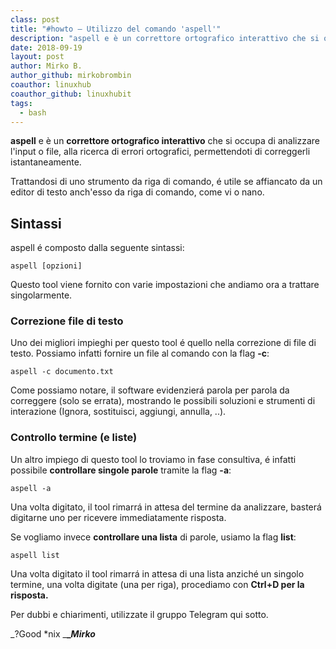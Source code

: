 ```yaml
---
class: post
title: "#howto – Utilizzo del comando 'aspell'"
description: "aspell e è un correttore ortografico interattivo che si occupa di analizzare l'input o file, alla ricerca di errori ortografici, permettendoti di correggerli istantaneamente."
date: 2018-09-19
layout: post
author: Mirko B.
author_github: mirkobrombin
coauthor: linuxhub
coauthor_github: linuxhubit
tags:
  - bash
---
```

**aspell** e è un **correttore ortografico interattivo** che si occupa di analizzare l'input o file, alla ricerca di errori ortografici, permettendoti di correggerli istantaneamente.

Trattandosi di uno strumento da riga di comando, é utile se affiancato da un editor di testo anch'esso da riga di comando, come vi o nano.

## Sintassi

aspell é composto dalla seguente sintassi:

    aspell [opzioni]

Questo tool viene fornito con varie impostazioni che andiamo ora a trattare singolarmente.

### Correzione file di testo

Uno dei migliori impieghi per questo tool é quello nella correzione di file di testo. Possiamo infatti fornire un file al comando con la flag **-c**:

    aspell -c documento.txt

Come possiamo notare, il software evidenzierá parola per parola da correggere (solo se errata), mostrando le possibili soluzioni e strumenti di interazione (Ignora, sostituisci, aggiungi, annulla, ..).

### Controllo termine (e liste)

Un altro impiego di questo tool lo troviamo in fase consultiva, é infatti possibile **controllare singole parole** tramite la flag **-a**:

    aspell -a

Una volta digitato, il tool rimarrá in attesa del termine da analizzare, basterá digitarne uno per ricevere immediatamente risposta.

Se vogliamo invece **controllare una lista** di parole, usiamo la flag **list**:

    aspell list

Una volta digitato il tool rimarrá in attesa di una lista anziché un singolo termine, una volta digitate (una per riga), procediamo con **Ctrl+D per la risposta.**

Per dubbi e chiarimenti, utilizzate il gruppo Telegram qui sotto.

_?Good *nix _**__Mirko_**